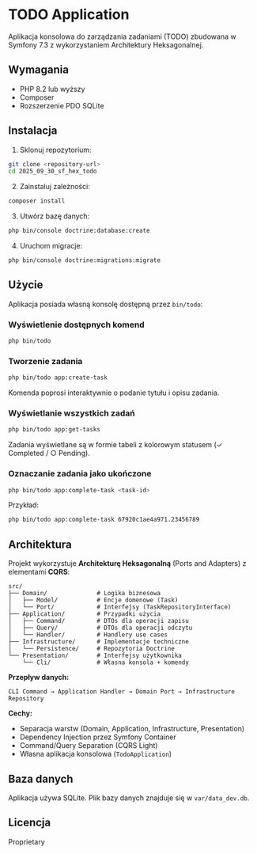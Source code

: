 # TODO Application

Aplikacja konsolowa do zarządzania zadaniami (TODO) zbudowana w Symfony 7.3 z wykorzystaniem Architektury Heksagonalnej.

## Wymagania

- PHP 8.2 lub wyższy
- Composer
- Rozszerzenie PDO SQLite

## Instalacja

1. Sklonuj repozytorium:
```bash
git clone <repository-url>
cd 2025_09_30_sf_hex_todo
```

2. Zainstaluj zależności:
```bash
composer install
```

3. Utwórz bazę danych:
```bash
php bin/console doctrine:database:create
```

4. Uruchom migracje:
```bash
php bin/console doctrine:migrations:migrate
```

## Użycie

Aplikacja posiada własną konsolę dostępną przez `bin/todo`:

### Wyświetlenie dostępnych komend

```bash
php bin/todo
```

### Tworzenie zadania

```bash
php bin/todo app:create-task
```

Komenda poprosi interaktywnie o podanie tytułu i opisu zadania.

### Wyświetlanie wszystkich zadań

```bash
php bin/todo app:get-tasks
```

Zadania wyświetlane są w formie tabeli z kolorowym statusem (✓ Completed / ○ Pending).

### Oznaczanie zadania jako ukończone

```bash
php bin/todo app:complete-task <task-id>
```

Przykład:
```bash
php bin/todo app:complete-task 67920c1ae4a971.23456789
```

## Architektura

Projekt wykorzystuje **Architekturę Heksagonalną** (Ports and Adapters) z elementami **CQRS**:

```
src/
├── Domain/              # Logika biznesowa
│   ├── Model/           # Encje domenowe (Task)
│   └── Port/            # Interfejsy (TaskRepositoryInterface)
├── Application/         # Przypadki użycia
│   ├── Command/         # DTOs dla operacji zapisu
│   ├── Query/           # DTOs dla operacji odczytu
│   └── Handler/         # Handlery use cases
├── Infrastructure/      # Implementacje techniczne
│   └── Persistence/     # Repozytoria Doctrine
└── Presentation/        # Interfejsy użytkownika
    └── Cli/             # Własna konsola + komendy
```

**Przepływ danych:**
```
CLI Command → Application Handler → Domain Port → Infrastructure Repository
```

**Cechy:**
- Separacja warstw (Domain, Application, Infrastructure, Presentation)
- Dependency Injection przez Symfony Container
- Command/Query Separation (CQRS Light)
- Własna aplikacja konsolowa (`TodoApplication`)

## Baza danych

Aplikacja używa SQLite. Plik bazy danych znajduje się w `var/data_dev.db`.

## Licencja

Proprietary